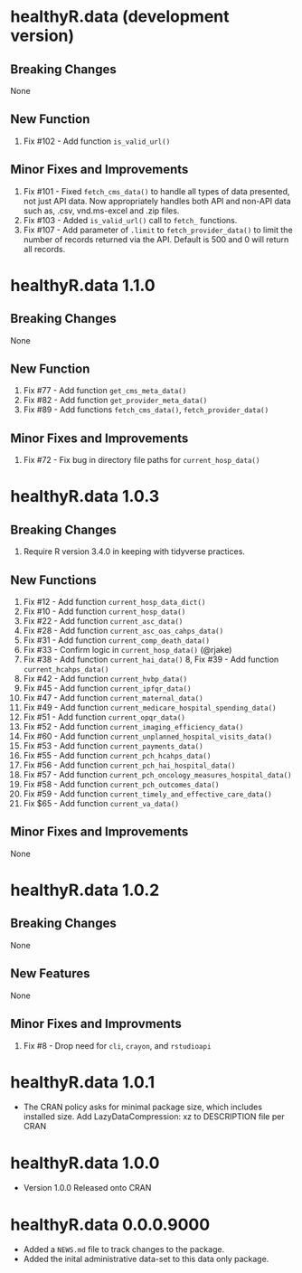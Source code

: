 # healthyR.data (development version)

## Breaking Changes
None

## New Function
1. Fix #102 - Add function `is_valid_url()`

## Minor Fixes and Improvements
1. Fix #101 - Fixed `fetch_cms_data()` to handle all types of data presented, not 
just API data. Now appropriately handles both API and non-API data such as, .csv,
vnd.ms-excel and .zip files.
2. Fix #103 - Added `is_valid_url()` call to `fetch_` functions.
3. Fix #107 - Add parameter of `.limit` to `fetch_provider_data()` to limit the number
of records returned via the API. Default is 500 and 0 will return all records.

# healthyR.data 1.1.0

## Breaking Changes
None

## New Function
1. Fix #77 - Add function `get_cms_meta_data()`
2. Fix #82 - Add function `get_provider_meta_data()`
3. Fix #89 - Add functions `fetch_cms_data()`, `fetch_provider_data()`

## Minor Fixes and Improvements
1. Fix #72 - Fix bug in directory file paths for `current_hosp_data()`

# healthyR.data 1.0.3

## Breaking Changes
1. Require R version 3.4.0 in keeping with tidyverse practices.

## New Functions
1. Fix #12 - Add function `current_hosp_data_dict()`
2. Fix #10 - Add function `current_hosp_data()`
3. Fix #22 - Add function `current_asc_data()`
4. Fix #28 - Add function `current_asc_oas_cahps_data()`
5. Fix #31 - Add function `current_comp_death_data()`
6. Fix #33 - Confirm logic in `current_hosp_data()` (@rjake)
7. Fix #38 - Add function `current_hai_data()`
8, Fix #39 - Add function `current_hcahps_data()`
9. Fix #42 - Add function `current_hvbp_data()`
10. Fix #45 - Add function `current_ipfqr_data()`
11. Fix #47 - Add function `current_maternal_data()`
12. Fix #49 - Add function `current_medicare_hospital_spending_data()`
13. Fix #51 - Add function `current_opqr_data()`
14. Fix #52 - Add function `current_imaging_efficiency_data()`
15. Fix #60 - Add function `current_unplanned_hospital_visits_data()`
16. Fix #53 - Add function `current_payments_data()`
17. Fix #55 - Add function `current_pch_hcahps_data()`
18. Fix #56 - Add function `current_pch_hai_hospital_data()`
19. Fix #57 - Add function `current_pch_oncology_measures_hospital_data()`
20. Fix #58 - Add function `current_pch_outcomes_data()`
21. Fix #59 - Add function `current_timely_and_effective_care_data()`
22. Fix $65 - Add function `current_va_data()`

## Minor Fixes and Improvements
None

# healthyR.data 1.0.2

## Breaking Changes
None

## New Features
None

## Minor Fixes and Improvments
1. Fix #8 - Drop need for `cli`, `crayon`, and `rstudioapi`

# healthyR.data 1.0.1
* The CRAN policy asks for minimal package size, which includes installed
size. Add LazyDataCompression: xz to DESCRIPTION file per CRAN


# healthyR.data 1.0.0
* Version 1.0.0 Released onto CRAN

# healthyR.data 0.0.0.9000

* Added a `NEWS.md` file to track changes to the package.
* Added the inital administrative data-set to this data only package.

